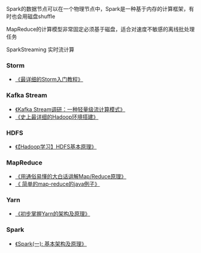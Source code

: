 Spark的数据节点可以在一个物理节点中，Spark是一种基于内存的计算框架，有时也会用磁盘shuffle

MapReduce的计算模型非常固定必须基于磁盘，适合对速度不敏感的离线批处理任务

SparkStreaming 实时流计算

<!--more-->

### Storm

- [《最详细的Storm入门教程》](https://blog.csdn.net/uisoul/article/details/77989927)

### Kafka Stream

- [《Kafka Stream调研：一种轻量级流计算模式》](https://yq.aliyun.com/articles/58382)
- [《史上最详细的Hadoop环境搭建》](http://gitbook.cn/books/5954c9600326c7705af8a92a/index.html)

### HDFS

- [《【Hadoop学习】HDFS基本原理》](https://segmentfault.com/a/1190000011575458)

### MapReduce

- [《用通俗易懂的大白话讲解Map/Reduce原理》](https://blog.csdn.net/oppo62258801/article/details/72884633)
- [《 简单的map-reduce的java例子》](https://blog.csdn.net/foye12/article/details/78358292)

### Yarn

- [《初步掌握Yarn的架构及原理》](http://www.cnblogs.com/codeOfLife/p/5492740.html)

### Spark

- [《Spark(一): 基本架构及原理》](http://www.cnblogs.com/tgzhu/p/5818374.html)